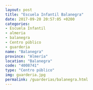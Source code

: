 ```yaml
---
layout: post
title: "Escuela Infantil Balanegra"
date: 2017-09-20 20:57:05 +0200
categories:
- Escuela Infantil
- almeria
- balanegra
- Centro público
- guarderia
name: "Balanegra"
province: "Almería"
location: "Balanegra"
code: "4008741"
type: "Centro público"
img: guarderia.jpg
permalink: /guarderias/balanegra.html
---
```

